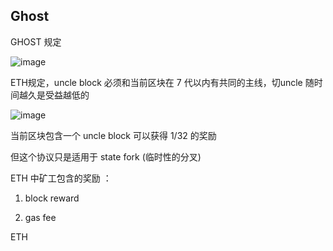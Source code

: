 ## Ghost 

GHOST 规定

![image](https://github.com/user-attachments/assets/e29d1a11-f740-41cd-ae8e-8cfd52d8b1b7)

ETH规定，uncle block 必须和当前区块在 7 代以内有共同的主线，切uncle 随时间越久是受益越低的

![image](https://github.com/user-attachments/assets/3460aefa-c6ff-4739-8d92-61a98fca4009)

当前区块包含一个 uncle block 可以获得 1/32 的奖励

但这个协议只是适用于 state fork (临时性的分叉)

ETH 中矿工包含的奖励 ：

1. block reward

2. gas fee

ETH 
